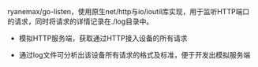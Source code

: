 ryanemax/go-listen，使用原生net/http与io/ioutil库实现，用于监听HTTP端口的请求，同时将请求的详情记录在./log目录中。

- 模拟HTTP服务端，获取通过HTTP接入设备的所有请求

- 通过log文件可分析出该设备所有请求的格式及标准，便于开发出模拟服务端
